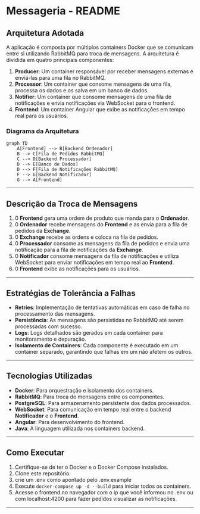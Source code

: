 # Messageria - README

## Arquitetura Adotada

A aplicação é composta por múltiplos containers Docker que se comunicam entre si utilizando RabbitMQ para troca de mensagens. A arquitetura é dividida em quatro principais componentes:

1. **Producer**: Um container responsável por receber mensagens externas e enviá-las para uma fila no RabbitMQ.
2. **Processor**: Um container que consome mensagens de uma fila, processa os dados e os salva em um banco de dados.
3. **Notifier**: Um container que consome mensagens de uma fila de notificações e envia notificações via WebSocket para o frontend.
4. **Frontend**: Um container Angular que exibe as notificações em tempo real para os usuários.

### Diagrama da Arquitetura

```mermaid
graph TD
    A[Frontend] --> B[Backend Ordenador]
    B --> C[Fila de Pedidos RabbitMQ]
    C --> D[Backend Processador]
    D --> E[Banco de Dados]
    D --> F[Fila de Notificações RabbitMQ]
    F --> G[Backend Notificador]
    G --> A[Frontend]
```

---

## Descrição da Troca de Mensagens
1. 0 **Frontend** gera uma ordem de produto que manda para o **Ordenador**.
2. 0 **Ordenador** recebe mensagens do **Frontend** e as envia para a fila de pedidos da **Exchange**.
3. 0 **Exchange** recebe as ordens e coloca na fila de pedidos.
4. 0 **Processador** consome as mensagens da fila de pedidos e envia uma notificação para a fila de notificações da **Exchange**.
5. 0 **Notificador** consome mensagens da fila de notificações e utiliza WebSocket para enviar notificações em tempo real ao **Frontend**.
6. 0 **Frontend** exibe as notificações para os usuários.

---

## Estratégias de Tolerância a Falhas

- **Retries**: Implementação de tentativas automáticas em caso de falha no processamento das mensagens.
- **Persistência**: As mensagens são persistidas no RabbitMQ até serem processadas com sucesso.
- **Logs**: Logs detalhados são gerados em cada container para monitoramento e depuração.
- **Isolamento de Containers**: Cada componente é executado em um container separado, garantindo que falhas em um não afetem os outros.

---

## Tecnologias Utilizadas

- **Docker**: Para orquestração e isolamento dos containers.
- **RabbitMQ**: Para troca de mensagens entre os componentes.
- **PostgreSQL**: Para armazenamento persistente dos dados processados.
- **WebSocket**: Para comunicação em tempo real entre o backend **Notificador** e o **Frontend**.
- **Angular**: Para desenvolvimento do frontend.
- **Java**: A linguagem utilizada nos containers backend.

---

## Como Executar

1. Certifique-se de ter o Docker e o Docker Compose instalados.
2. Clone este repositório.
3. crie um .env como apontado pelo .env.example
4. Execute `docker-compose up -d --build` para iniciar todos os containers.
5. Acesse o frontend no navegador com o ip que você informou no .env ou com localhost:4200 para fazer pedidos visualizar as notificações.

---


